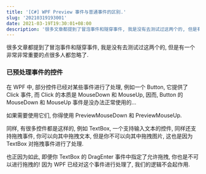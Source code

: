 ```yaml
---
title: '[C#] WPF Preview 事件与普通事件的区别.'
slug: '20210319193001'
date: 2021-03-19T19:30:01+08:00
description: '很多文章都提到了冒泡事件和隧穿事件, 我是没有去测试过这两个的, 但是有一个非常非常重要的点很多人都忽略了.已预处理事件的控件在 WPF 中, 部分控件已经对某些事件进行了处理, 例如一个 Button, 它提供了 Click 事件, 而 Click 的本质是 MouseDown 和 MouseUp, 因而, Button 的 MouseDown 和 MouseUp 事件是没办法正常使用的…如果需要使用它们, 你得使用 PreviewMouseDown 和 PreviewMouseUp.同样, 有很'
---
```


很多文章都提到了冒泡事件和隧穿事件, 我是没有去测试过这两个的, 但是有一个非常非常重要的点很多人都忽略了.


### 已预处理事件的控件

在 WPF 中, 部分控件已经对某些事件进行了处理, 例如一个 Button, 它提供了 Click 事件, 而 Click 的本质是 MouseDown 和 MouseUp, 因而, Button 的 MouseDown 和 MouseUp 事件是没办法正常使用的...


如果需要使用它们, 你得使用 PreviewMouseDown 和 PreviewMouseUp.


同样, 有很多控件都是这样的, 例如 TextBox, 一个支持输入文本的控件, 同样还支持拖拽事件, 你可以向其中拖拽文本, 但是你不可以向其中拖拽图片, 这也是因为 TextBox 对拖拽事件进行了处理. 


也正因为如此, 即便你 TextBox 的 DragEnter 事件中指定了允许拖拽, 你也是不可以进行拖拽的! 因为 WPF 已经对这个事件进行处理了, 我们的逻辑不会起作用.
